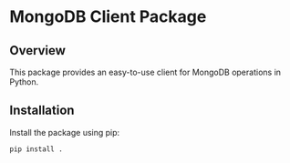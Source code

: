 # MongoDB Client Package

## Overview
This package provides an easy-to-use client for MongoDB operations in Python.

## Installation
Install the package using pip:
```bash
pip install .
